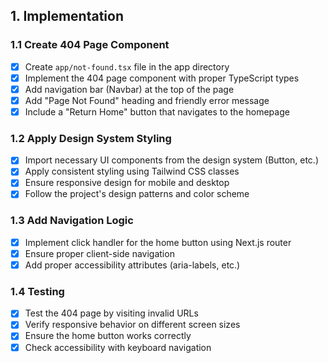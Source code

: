 ## 1. Implementation

### 1.1 Create 404 Page Component
- [x] Create `app/not-found.tsx` file in the app directory
- [x] Implement the 404 page component with proper TypeScript types
- [x] Add navigation bar (Navbar) at the top of the page
- [x] Add "Page Not Found" heading and friendly error message
- [x] Include a "Return Home" button that navigates to the homepage

### 1.2 Apply Design System Styling
- [x] Import necessary UI components from the design system (Button, etc.)
- [x] Apply consistent styling using Tailwind CSS classes
- [x] Ensure responsive design for mobile and desktop
- [x] Follow the project's design patterns and color scheme

### 1.3 Add Navigation Logic
- [x] Implement click handler for the home button using Next.js router
- [x] Ensure proper client-side navigation
- [x] Add proper accessibility attributes (aria-labels, etc.)

### 1.4 Testing
- [x] Test the 404 page by visiting invalid URLs
- [x] Verify responsive behavior on different screen sizes
- [x] Ensure the home button works correctly
- [x] Check accessibility with keyboard navigation
